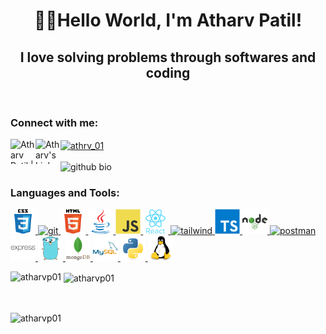 <h1 align="center">👋🔥Hello World, I'm Atharv Patil!</h1>
<h2 align="center">
I love solving problems through softwares and coding
</h2>
<br>
<h3 align="left">Connect with me:</h3>
<a href="https://twitter.com/AtharvP001" target="_blank">
<img align="left" alt="Atharv Patil | Twitter" height="40" width="40" src="https://img.icons8.com/color/48/twitter--v1.png" />
</a>
<a href="https://www.linkedin.com/in/atharv-patil-6106381ab/" target="_blank">
<img align="left" alt="Atharv's LinkedIN" height="40" width="40" src="https://img.icons8.com/color/48/linkedin.png" />
</a>
<a href="https://www.leetcode.com/athrv_01" target="blank">
<img align="center" src="https://raw.githubusercontent.com/rahuldkjain/github-profile-readme-generator/master/src/images/icons/Social/leet-code.svg" alt="athrv_01" height="40" width="40" />
</a>
<br>
<br>

<img width="814" alt="github bio" src="https://github.com/Atharvp01/Atharvp01/assets/98934239/e01a783d-b46d-4233-b554-19f57890b8c0">
<br>
<h3 align="left">Languages and Tools:</h3>
<p align="left"> <a href="https://www.w3schools.com/css/" target="_blank" rel="noreferrer"> <img src="https://raw.githubusercontent.com/devicons/devicon/master/icons/css3/css3-original-wordmark.svg" alt="css3" width="40" height="40"/> </a> <a href="https://git-scm.com/" target="_blank" rel="noreferrer"> <img src="https://www.vectorlogo.zone/logos/git-scm/git-scm-icon.svg" alt="git" width="40" height="40"/> </a> <a href="https://www.w3.org/html/" target="_blank" rel="noreferrer"> <img src="https://raw.githubusercontent.com/devicons/devicon/master/icons/html5/html5-original-wordmark.svg" alt="html5" width="40" height="40"/> </a> <a href="https://www.java.com" target="_blank" rel="noreferrer"> <img src="https://raw.githubusercontent.com/devicons/devicon/master/icons/java/java-original.svg" alt="java" width="40" height="40"/> </a> <a href="https://developer.mozilla.org/en-US/docs/Web/JavaScript" target="_blank" rel="noreferrer"> <img src="https://raw.githubusercontent.com/devicons/devicon/master/icons/javascript/javascript-original.svg" alt="javascript" width="40" height="40"/> </a> <a href="https://reactjs.org/" target="_blank" rel="noreferrer"> <img src="https://raw.githubusercontent.com/devicons/devicon/master/icons/react/react-original-wordmark.svg" alt="react" width="40" height="40"/> </a> <a href="https://tailwindcss.com/" target="_blank" rel="noreferrer"> <img src="https://www.vectorlogo.zone/logos/tailwindcss/tailwindcss-icon.svg" alt="tailwind" width="40" height="40"/> </a> <a href="https://www.typescriptlang.org/" target="_blank" rel="noreferrer"> <img src="https://raw.githubusercontent.com/devicons/devicon/master/icons/typescript/typescript-original.svg" alt="typescript" width="40" height="40"/> </a> <a href="https://nodejs.org/en/docs" target="_blank" rel="noreferrer"><img src="https://raw.githubusercontent.com/devicons/devicon/master/icons/nodejs/nodejs-original-wordmark.svg" alt="nodejs" width="40" height="40"/> </a> <a href="https://postman.com" target="_blank" rel="noreferrer"> <img src="https://www.vectorlogo.zone/logos/getpostman/getpostman-icon.svg" alt="postman" width="40" height="40"/> </a> <a href="https://expressjs.com/" target="_blank" rel="noreferrer"> <img src="https://raw.githubusercontent.com/devicons/devicon/master/icons/express/express-original-wordmark.svg" alt="express" width="40" height="40"/> </a> 
  <a href="https://golang.org" target="_blank" rel="noreferrer"> <img src="https://raw.githubusercontent.com/devicons/devicon/master/icons/go/go-original.svg" alt="go" width="40" height="40"/> </a> <a href="https://www.mongodb.com/" target="_blank" rel="noreferrer"> <img src="https://raw.githubusercontent.com/devicons/devicon/master/icons/mongodb/mongodb-original-wordmark.svg" alt="mongodb" width="40" height="40"/> </a> <a href="https://www.mysql.com/" target="_blank" rel="noreferrer"> <img src="https://raw.githubusercontent.com/devicons/devicon/master/icons/mysql/mysql-original-wordmark.svg" alt="mysql" width="40" height="40"/> </a>
  <a href="https://www.python.org" target="_blank" rel="noreferrer"> <img src="https://raw.githubusercontent.com/devicons/devicon/master/icons/python/python-original.svg" alt="python" width="40" height="40"/> </a>
  <a href="https://www.linux.org/" target="_blank" rel="noreferrer"> <img src="https://raw.githubusercontent.com/devicons/devicon/master/icons/linux/linux-original.svg" alt="linux" width="40" height="40"/> </a>
<br>
<p><img align="left" src="https://github-readme-stats.vercel.app/api/top-langs?username=atharvp01&show_icons=true&locale=en&layout=compact&theme=catppuccin_mocha" alt="atharvp01" /></p>

<p>&nbsp;<img align="center" src="https://github-readme-stats.vercel.app/api?username=atharvp01&theme=catppuccin_mocha&show_icons=true" alt="atharvp01" /></p>
<br>
<p><img align="center" src="https://github-readme-streak-stats.herokuapp.com/?user=atharvp01&theme=catppuccin_mocha" alt="atharvp01" /></p>

